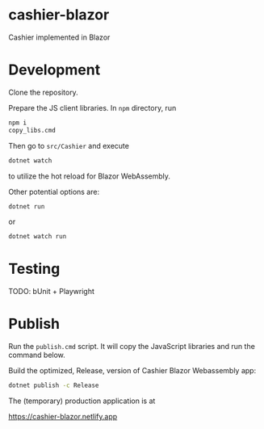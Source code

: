 # cashier-blazor
Cashier implemented in Blazor

# Development
Clone the repository. 

Prepare the JS client libraries. In `npm` directory, run
```sh
npm i
copy_libs.cmd
```
Then go to `src/Cashier` and execute 
```sh
dotnet watch
```
to utilize the hot reload for Blazor WebAssembly.

Other potential options are:
```sh
dotnet run
```
or
```sh
dotnet watch run
```

# Testing
TODO: bUnit + Playwright

# Publish

Run the `publish.cmd` script. It will copy the JavaScript libraries and
run the command below.

Build the optimized, Release, version of Cashier Blazor Webassembly app:
```sh
dotnet publish -c Release
```

The (temporary) production application is at

https://cashier-blazor.netlify.app
